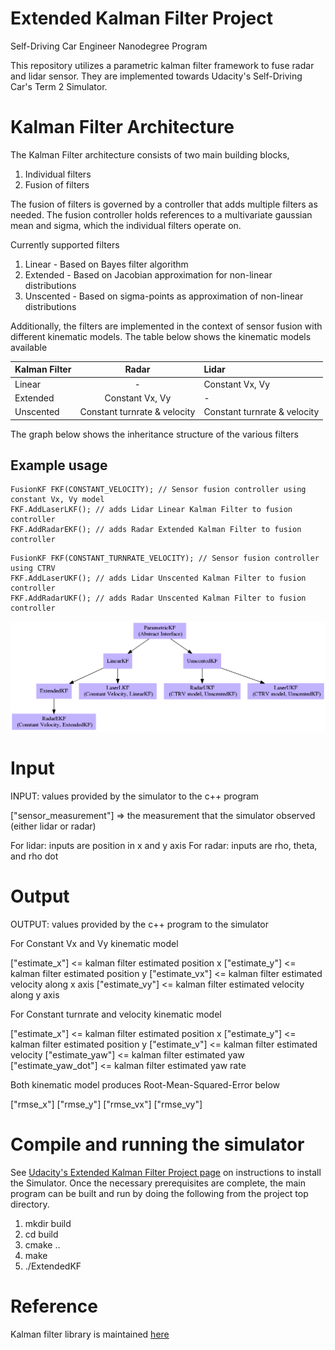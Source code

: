 # Extended Kalman Filter Project
Self-Driving Car Engineer Nanodegree Program

This repository utilizes a parametric kalman filter framework to fuse radar and lidar sensor. They are implemented towards Udacity's Self-Driving Car's Term 2 Simulator.


[//]: # (Image References)

[image1]: diag.png "Parametric Kalman Filter architecture"

# Kalman Filter Architecture

The Kalman Filter architecture consists of two main building blocks, 
1. Individual filters
2. Fusion of filters

The fusion of filters is governed by a controller that adds multiple filters as needed. The fusion controller holds references to a multivariate gaussian mean and sigma, which the individual filters operate on. 

Currently supported filters

1. Linear - Based on Bayes filter algorithm
2. Extended - Based on Jacobian approximation for non-linear distributions
3. Unscented - Based on sigma-points as approximation of non-linear distributions

Additionally, the filters are implemented in the context of sensor fusion with different kinematic models. The table below shows the kinematic models available

| Kalman Filter      |  Radar	       |    Lidar           |
|:-------------------|:---------------:|:-------------------|
| Linear             |  -  	       |   Constant Vx, Vy  |
| Extended    	     | Constant Vx, Vy |	-           |
| Unscented	     | Constant turnrate & velocity | Constant turnrate & velocity |


The graph below shows the inheritance structure of the various filters

## Example usage

```
FusionKF FKF(CONSTANT_VELOCITY); // Sensor fusion controller using constant Vx, Vy model
FKF.AddLaserLKF(); // adds Lidar Linear Kalman Filter to fusion controller
FKF.AddRadarEKF(); // adds Radar Extended Kalman Filter to fusion controller
```

```
FusionKF FKF(CONSTANT_TURNRATE_VELOCITY); // Sensor fusion controller using CTRV
FKF.AddLaserUKF(); // adds Lidar Unscented Kalman Filter to fusion controller
FKF.AddRadarUKF(); // adds Radar Unscented Kalman Filter to fusion controller
```

![alt text][image1]

# Input

INPUT: values provided by the simulator to the c++ program

["sensor_measurement"] => the measurement that the simulator observed (either lidar or radar)

For lidar: inputs are position in x and y axis
For radar: inputs are rho, theta, and rho dot


# Output

OUTPUT: values provided by the c++ program to the simulator

For Constant Vx and Vy kinematic model

["estimate_x"] <= kalman filter estimated position x
["estimate_y"] <= kalman filter estimated position y
["estimate_vx"] <= kalman filter estimated velocity along x axis
["estimate_vy"] <= kalman filter estimated velocity along y axis

For Constant turnrate and velocity kinematic model

["estimate_x"] <= kalman filter estimated position x
["estimate_y"] <= kalman filter estimated position y
["estimate_v"] <= kalman filter estimated velocity
["estimate_yaw"] <= kalman filter estimated yaw
["estimate_yaw_dot"] <= kalman filter estimated yaw rate

Both kinematic model produces Root-Mean-Squared-Error below

["rmse_x"]
["rmse_y"]
["rmse_vx"]
["rmse_vy"]


# Compile and running the simulator

See [Udacity's Extended Kalman Filter Project page](https://github.com/udacity/CarND-Extended-Kalman-Filter-Project) on instructions to install the Simulator. Once the necessary prerequisites are complete, the main program can be built and run by doing the following from the project top directory.

1. mkdir build
2. cd build
3. cmake ..
4. make
5. ./ExtendedKF

# Reference

Kalman filter library is maintained [here](https://github.com/kernyan/KalmanFilterController)






